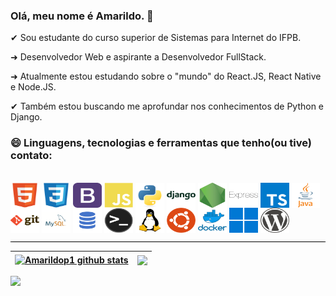 ### Olá, meu nome é Amarildo. 👋

&#10004; Sou estudante do curso superior de Sistemas para Internet do IFPB.

&#10140; Desenvolvedor Web e aspirante a Desenvolvedor FullStack.

&#10140; Atualmente estou estudando sobre o "mundo" do React.JS, React Native e Node.JS. 

&#10004; Também estou buscando me aprofundar nos conhecimentos de Python e Django.


<!--
**Amarildop1/Amarildop1** is a ✨ _special_ ✨ repository because its `README.md` (this file) appears on your GitHub profile.

Here are some ideas to get you started:

- 🔭 I’m currently working on ...
- 🌱 I’m currently learning ...
- 👯 I’m looking to collaborate on ...
- 🤔 I’m looking for help with ...
- 💬 Ask me about ...
- 📫 How to reach me: ...
- 😄 Pronouns: ...
- ⚡ Fun fact: ...
-->


 ### 😄 Linguagens, tecnologias e ferramentas que tenho(ou tive) contato:


<div style="display: inline_block"><br>
  <img align="center" height="40" width="46" src="./imgs/html5.svg" alt="HTML5" title="HTML5">
  <img align="center" height="40" width="46" src="./imgs/css3.svg" alt="CSS3" title="CSS3">
  <img align="center" height="40" width="46" src="./imgs/bootstrap.svg" alt="BootStrap" title="BootStrap">
  <img align="center" height="40" width="46" src="./imgs/javascript.svg" alt="JavaScript" title="JavaScript">
  <img align="center" height="40" width="46" src="./imgs/python.svg" alt="Python3" title="Python3">
  <img align="center" height="40" width="46" src="./imgs/django.png" alt="Django" title="Django">
  <img align="center" height="40" width="46" src="./imgs/nodejs.png" alt="NodeJS" title="NodeJS">
  <img align="center" height="40" width="46" src="./imgs/express.png" alt="Express" title="Express">
  <img align="center" height="40" width="46" src="./imgs/typescript.png" alt="TypeScript" title="TypeScript">
  <img align="center" height="40" width="46" src="./imgs/java.png" alt="Java" title="Java">
  <img align="center" height="40" width="46" src="./imgs/git.png" alt="Git" title="Git">
  <img align="center" height="40" width="46" src="./imgs/mysql.png" alt="MySQL" title="MySQL">
  <img align="center" height="40" width="46" src="./imgs/sql.png" alt="SQL" title="SQL">
  <img align="center" height="40" width="46" src="./imgs/terminal.png" alt="Terminal Linux" title="Terminal Linux">
  <img align="center" height="40" width="46" src="./imgs/linux.png" alt="Linux" title="Linux">
  <img align="center" height="40" width="46" src="./imgs/ubuntu.png" alt="Ubuntu" title="Ubuntu">
  <img align="center" height="40" width="46" src="./imgs/docker.png" alt="Docker" title="Docker">
  <img align="center" height="40" width="46" src="./imgs/windows.png" alt="Windows" title="Windows">
  <img align="center" height="40" width="46" src="./imgs/wordpress.png" alt="Wordpress" title="Wordpress">
</div>
<hr style="background-color: black">


| <a href="https://github.com/Amarildop1/github-readme-stats"><img align="center" align="center" src="https://github-readme-stats.vercel.app/api?username=Amarildop1&show_icons=true&theme=dark&hide_border=true" alt="Amarildop1 github stats" /></a> | <a href="https://github.com/Amarildop1/github-readme-stats"><img align="center" align="center" src="https://github-readme-stats.vercel.app/api/top-langs/?username=Amarildop1&layout=compact&theme=dark&hide_border=true" /></a> |
| ------------- | ------------- |

![](https://komarev.com/ghpvc/?username=Amarildop1&label=Profile+Views)

